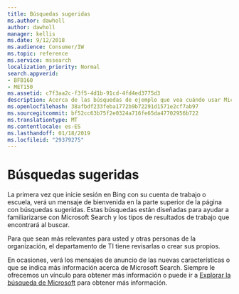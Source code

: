 ```yaml
---
title: Búsquedas sugeridas
ms.author: dawholl
author: dawholl
manager: kellis
ms.date: 9/12/2018
ms.audience: Consumer/IW
ms.topic: reference
ms.service: mssearch
localization_priority: Normal
search.appverid:
- BFB160
- MET150
ms.assetid: c7f3aa2c-f3f5-4d1b-91cd-4fd4ed3775d3
description: Acerca de las búsquedas de ejemplo que vea cuándo usar Microsoft Search
ms.openlocfilehash: 38afbdf233feba1772b9b72291d1571e2cf7ab97
ms.sourcegitcommit: bf52cc63b75f2e0324a716fe65da47702956b722
ms.translationtype: MT
ms.contentlocale: es-ES
ms.lasthandoff: 01/18/2019
ms.locfileid: "29379275"
---
```

# <a name="suggested-searches"></a>Búsquedas sugeridas

La primera vez que inicie sesión en Bing con su cuenta de trabajo o escuela, verá un mensaje de bienvenida en la parte superior de la página con búsquedas sugeridas. Estas búsquedas están diseñadas para ayudar a familiarizarse con Microsoft Search y los tipos de resultados de trabajo que encontrará al buscar.
  
Para que sean más relevantes para usted y otras personas de la organización, el departamento de TI tiene revisarlas o crear sus propios.
  
En ocasiones, verá los mensajes de anuncio de las nuevas características o que se indica más información acerca de Microsoft Search. Siempre le ofrecemos un vínculo para obtener más información o puede ir a [Explorar la búsqueda de Microsoft](https://www.bing.com/business/explore) para obtener más información. 

  

